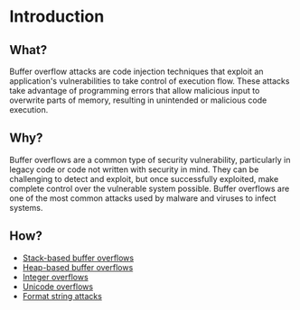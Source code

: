 # Introduction

## What?

Buffer overflow attacks are code injection techniques that exploit an application's vulnerabilities to take control of execution flow. These attacks take advantage of programming errors that allow malicious input to overwrite parts of memory, resulting in unintended or malicious code execution.

## Why?

Buffer overflows are a common type of security vulnerability, particularly in legacy code or code not written with security in mind. They can be challenging to detect and exploit, but once successfully exploited, make complete control over the vulnerable system possible. Buffer overflows are one of the most common attacks used by malware and viruses to infect systems.

## How?

* [Stack-based buffer overflows](stack.md)
* [Heap-based buffer overflows](heap.md)
* [Integer overflows](integer.md)
* [Unicode overflows](unicode.md)
* [Format string attacks](string.md)


